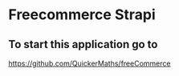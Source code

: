 # Freecommerce Strapi

## To start this application go to 

https://github.com/QuickerMaths/freeCommerce
